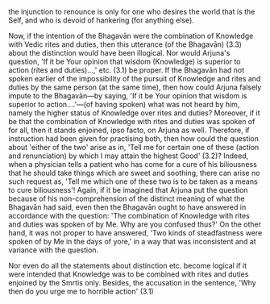 the injunction to renounce is only for one who desires the world that is the Self, and who is devoid of hankering (for anything else).

Now, if the intention of the Bhagavān were the combination of Knowledge with Vedic rites and duties, then this utterance (of the Bhagavān) (3.3) about the distinction would have been illogical. Nor would Arjuna's question, 'If it be Your opinion that wisdom (Knowledge) is superior to action (rites and duties)...,' etc. (3.1) be proper. If the Bhagavān had not spoken earlier of the impossibility of the pursuit of Knowledge and rites and duties by the same person (at the same time), then how could Arjuna falsely impute to the Bhagavān—by saying, 'If it be Your opinion that wisdom is superior to action....'—(of having spoken) what was not heard by him, namely the higher status of Knowledge over rites and duties? Moreover, if it be that the combination of Knowledge with rites and duties was spoken of for all, then it stands enjoined, ipso facto, on Arjuna as well. Therefore, if instruction had been given for practising both, then how could the question about 'either of the two' arise as in, 'Tell me for certain one of these (action and renunciation) by which I may attain the highest Good' (3.2)? Indeed, when a physician tells a patient who has come for a cure of his biliousness that he should take things which are sweet and soothing, there can arise no such request as, 'Tell me which one of these two is to be taken as a means to cure biliousness'! Again, if it be imagined that Arjuna put the question because of his non-comprehension of the distinct meaning of what the Bhagavān had said, even then the Bhagavān ought to have answered in accordance with the question: 'The combination of Knowledge with rites and duties was spoken of by Me. Why are you confused thus?' On the other hand, it was not proper to have answered, 'Two kinds of steadfastness were spoken of by Me in the days of yore,' in a way that was inconsistent and at variance with the question.

Nor even do all the statements about distinction etc. become logical if it were intended that Knowledge was to be combined with rites and duties enjoined by the Smrtis only. Besides, the accusation in the sentence, 'Why then do you urge me to horrible action' (3.1)